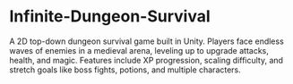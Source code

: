 # Infinite-Dungeon-Survival
A 2D top-down dungeon survival game built in Unity. Players face endless waves of enemies in a medieval arena, leveling up to upgrade attacks, health, and magic. Features include XP progression, scaling difficulty, and stretch goals like boss fights, potions, and multiple characters.
